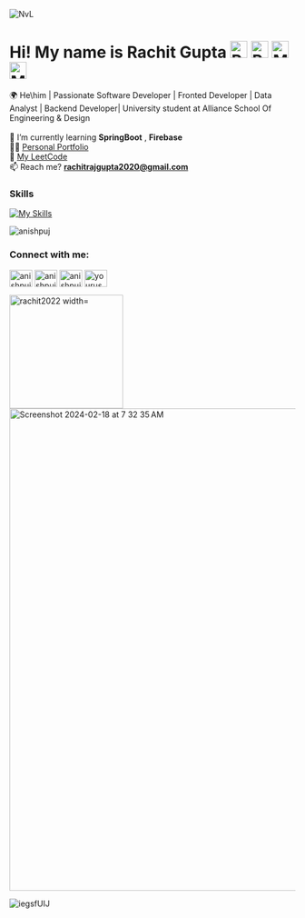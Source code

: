 ![NvL](https://github.com/Anishpuj/Anishpuj/assets/98417394/2c231bf5-c15e-4919-a7e4-e289f5b5ef3b)


Hi! My name is Rachit Gupta <img src="https://raw.githubusercontent.com/Tarikul-Islam-Anik/Animated-Fluent-Emojis/master/Emojis/People%20with%20activities/Person%20Raising%20Hand%20Light%20Skin%20Tone.png" alt="Person Raising Hand Light Skin Tone" width="30" height="30" /> <img src="https://raw.githubusercontent.com/Tarikul-Islam-Anik/Animated-Fluent-Emojis/master/Emojis/People%20with%20activities/Person%20Bouncing%20Ball%20Light%20Skin%20Tone.png" alt="Person Bouncing Ball Light Skin Tone" width="30" height="30" /> <img src="https://raw.githubusercontent.com/Tarikul-Islam-Anik/Animated-Fluent-Emojis/master/Emojis/People%20with%20professions/Man%20Student%20Light%20Skin%20Tone.png" alt="Man Student Light Skin Tone" width="30" height="30" /> <img src="https://raw.githubusercontent.com/Tarikul-Islam-Anik/Animated-Fluent-Emojis/master/Emojis/People%20with%20professions/Man%20Technologist%20Light%20Skin%20Tone.png" alt="Man Technologist Light Skin Tone" width="30" height="30" />
========================================================================================================================================

🌍 He\him | Passionate Software Developer | Fronted Developer | Data Analyst | Backend Developer| University student at Alliance School Of Engineering & Design  <br>
<br>
🌱 I’m currently learning **SpringBoot** , **Firebase**<br>
👨‍💻 <a href="https://anishpujpersonalportfolio.netlify.app/">Personal Portfolio</a> <br>
👾 <a href="https://leetcode.com/u/Rachit_26/">My LeetCode</a> <br>
📫  Reach me? **rachitrajgupta2020@gmail.com**
<br/>
### Skills

[![My Skills](https://skillicons.dev/icons?i=java,c,cpp,python,html,css,js,react,spring,git,dart,mysql,androidstudio,firebase,mongodb,vscode,eclipse,anaconda,pycharm)](https://skillicons.dev)




<p align="left"> <img src="https://komarev.com/ghpvc/?username=rachit2022&label=Profile%20views&color=0e75b6&style=flat" alt="anishpuj" /> </p>


<h3 align="left">Connect with me:</h3>
<p align="left">
<a href="https://x.com/g_rachitraj" target="blank"><img align="center" src="https://raw.githubusercontent.com/rahuldkjain/github-profile-readme-generator/master/src/images/icons/Social/twitter.svg" alt="anishpuj" height="30" width="40" /></a>
<a href="https://www.facebook.com/rachitgupta.rachit.37/" target="blank"><img align="center" src="https://raw.githubusercontent.com/rahuldkjain/github-profile-readme-generator/master/src/images/icons/Social/facebook.svg" alt="anishpujari" height="30" width="40" /></a>
<a href="https://www.instagram.com/rachit_raj_gupta/" target="blank"><img align="center" src="https://raw.githubusercontent.com/rahuldkjain/github-profile-readme-generator/master/src/images/icons/Social/instagram.svg" alt="anishpujxri" height="30" width="40" /></a>
<a href="https://www.linkedin.com/in/rachit-gupta-54047a236/" target="blank"><img align="center" src="https://raw.githubusercontent.com/rahuldkjain/github-profile-readme-generator/master/src/images/icons/Social/linked-in-alt.svg" alt="yourusername" height="30" width="40" /></a>
</p>


<p><img align="left" src="https://github-readme-stats.vercel.app/api/top-langs?username=rachit2022&show_icons=true&locale=en&layout=compact" alt="rachit2022 width="600" height="200"/></p> 


<img width="849" alt="Screenshot 2024-02-18 at 7 32 35 AM" src="https://github.com/Anishpuj/Anishpuj/assets/98417394/2f6d0880-6976-4cac-a32e-7fc6d5ec0637">



![iegsfUIJ](https://github.com/Anishpuj/Anishpuj/assets/98417394/5a1b0f4b-d292-40f6-a328-de7ee44934fd)
